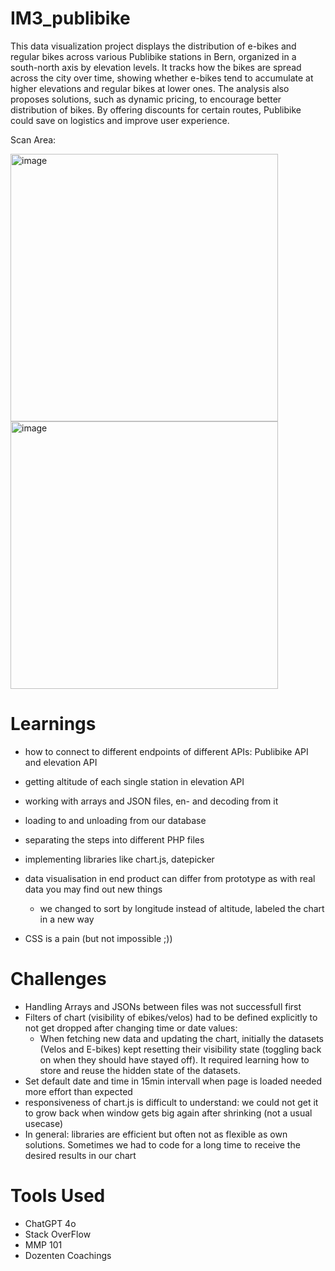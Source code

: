 # IM3_publibike
This data visualization project displays the distribution of e-bikes and regular bikes across various Publibike stations in Bern, organized in a south-north axis by elevation levels. It tracks how the bikes are spread across the city over time, showing whether e-bikes tend to accumulate at higher elevations and regular bikes at lower ones. The analysis also proposes solutions, such as dynamic pricing, to encourage better distribution of bikes. By offering discounts for certain routes, Publibike could save on logistics and improve user experience.

Scan Area:

<img width="428" alt="image" src="https://github.com/user-attachments/assets/590e99f5-701d-48f8-9b41-a7c6fd19001d">

<img width="428" alt="image" src="https://github.com/user-attachments/assets/f4c91d45-54db-43e0-b331-6b9d40154180">




# Learnings
- how to connect to different endpoints of different APIs: Publibike API and elevation API
- getting altitude of each single station in elevation API
- working with arrays and JSON files, en- and decoding from it
- loading to and unloading from our database
- separating the steps into different PHP files
- implementing libraries like chart.js, datepicker
- data visualisation in end product can differ from prototype as with real data you may find out new things
  - we changed to sort by longitude instead of altitude, labeled the chart in a new way
    
- CSS is a pain (but not impossible ;))


# Challenges
- Handling Arrays and JSONs between files was not successfull first
- Filters of chart (visibility of ebikes/velos) had to be defined explicitly to not get dropped after changing time or date values:
  - When fetching new data and updating the chart, initially the datasets (Velos and E-bikes) kept resetting their visibility state (toggling back on when they should have stayed off). It required learning how to store and reuse the hidden state of the datasets.
- Set default date and time in 15min intervall when page is loaded needed more effort than expected
- responsiveness of chart.js is difficult to understand: we could not get it to grow back when window gets big again after shrinking (not a usual usecase)
- In general: libraries are efficient but often not as flexible as own solutions. Sometimes we had to code for a long time to receive the desired results in our chart


# Tools Used 
- ChatGPT 4o
- Stack OverFlow
- MMP 101
- Dozenten Coachings

